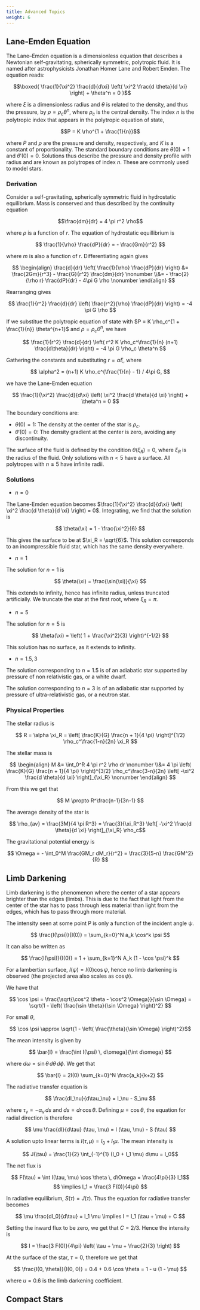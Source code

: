 ```yaml
---
title: Advanced Topics
weight: 6
---
```


## Lane-Emden Equation

The Lane–Emden equation is a dimensionless equation that describes a Newtonian self-gravitating, spherically symmetric, polytropic fluid. It is named after astrophysicists Jonathan Homer Lane and Robert Emden. The equation reads:

$$\boxed{ \frac{1}{\xi^2} \frac{d}{d\xi} \left( \xi^2 \frac{d \theta}{d \xi} \right) + \theta^n = 0 }$$

where $\xi$ is a dimensionless radius and $\theta$ is related to the density, and thus the pressure, by $\rho = \rho_c \theta^n$, where  $\rho_c$ is the central density. The index $n$ is the polytropic index that appears in the polytropic equation of state,

$$P = K \rho^{1 + \frac{1}{n}}$$

where $P$ and $\rho$ are the pressure and density, respectively, and $K$ is a constant of proportionality. The standard boundary conditions are $\theta(0) = 1$ and $\theta'(0) = 0$. Solutions thus describe the pressure and density profile with radius and are known as polytropes of index $n$. These are commonly used to model stars.

### Derivation

Consider a self-gravitating, spherically symmetric fluid in hydrostatic equilibrium. Mass is conserved and thus described by the continuity equation

$$\frac{dm}{dr} = 4 \pi r^2 \rho$$

where $\rho$ is a function of $r$. The equation of hydrostatic equillibrium is

$$ \frac{1}{\rho} \frac{dP}{dr} = - \frac{Gm}{r^2} $$

where $m$ is also a function of $r$. Differentiating again gives

$$
\begin{align}
\frac{d}{dr} \left( \frac{1}{\rho} \frac{dP}{dr} \right) &= \frac{2Gm}{r^3} - \frac{G}{r^2} \frac{dm}{dr} \nonumber \\&= - \frac{2}{\rho r} \frac{dP}{dr} - 4\pi G \rho \nonumber
\end{align}
$$

Rearranging gives

$$ \frac{1}{r^2} \frac{d}{dr} \left( \frac{r^2}{\rho} \frac{dP}{dr} \right) = -4 \pi G \rho $$

If we substitue the polytropic equation of state with $P = K \rho_c^{1 + \frac{1}{n}} \theta^{n+1}$ and $\rho = \rho_c \theta^n$, we have

$$ \frac{1}{r^2} \frac{d}{dr} \left( r^2 K \rho_c^\frac{1}{n} (n+1) \frac{d\theta}{dr} \right) = -4 \pi G \rho_c \theta^n $$

Gathering the constants and substituting $r = \alpha \xi$, where

$$ \alpha^2 = (n+1) K \rho_c^{\frac{1}{n} - 1} / 4\pi G, $$

we have the Lane-Emden equation

$$ \frac{1}{\xi^2} \frac{d}{d\xi} \left( \xi^2 \frac{d \theta}{d \xi} \right) + \theta^n = 0 $$

The boundary conditions are:

- $\theta(0) = 1$: The density at the center of the star is $\rho_c$.
- $\theta'(0) = 0$: The density gradient at the center is zero, avoiding any discontinuity.

The surface of the fluid is defined by the condition $\theta(\xi_R) = 0$, where $\xi_R$ is the radius of the fluid. Only solutions with $n < 5$ have a surface. All polytropes with $n \geq 5$ have infinite radii.

### Solutions

- $n = 0$

The Lane-Emden equation becomes $\frac{1}{\xi^2} \frac{d}{d\xi} \left( \xi^2 \frac{d \theta}{d \xi} \right) = 0$. Integrating, we find that the solution is

$$ \theta(\xi) = 1 - \frac{\xi^2}{6} $$

This gives the surface to be at $\xi_R = \sqrt{6}$. This solution corresponds to an incompressible fluid star, which has the same density everywhere.

- $n = 1$

The solution for $n = 1$ is

$$ \theta(\xi) = \frac{\sin(\xi)}{\xi} $$

This extends to infinity, hence has infinite radius, unless truncated artificially. We truncate the star at the first root, where $\xi_R = \pi$.

- $n = 5$

The solution for $n = 5$ is

$$ \theta(\xi) = \left( 1 + \frac{\xi^2}{3} \right)^{-1/2} $$

This solution has no surface, as it extends to infinity.

- $n = 1.5,\, 3$

The solution corresponding to $n = 1.5$ is of an adiabatic star supported by pressure of non relativistic gas, or a white dwarf.

The solution corresponding to $n = 3$ is of an adiabatic star supported by pressure of ultra-relativistic gas, or a neutron star.

### Physical Properties

The stellar radius is

$$ R = \alpha \xi_R = \left[ \frac{K}{G} \frac{n + 1}{4 \pi} \right]^{1/2} \rho_c^\frac{1-n}{2n} \xi_R $$

The stellar mass is

$$
\begin{align}
M &= \int_0^R 4 \pi r^2 \rho dr \nonumber \\&= 4 \pi \left( \frac{K}{G} \frac{n + 1}{4 \pi} \right)^{3/2} \rho_c^\frac{3-n}{2n} \left[ -\xi^2 \frac{d \theta}{d \xi} \right]_{\xi_R} \nonumber
\end{align}
$$

From this we get that

$$ M \propto R^\frac{n-1}{3n-1} $$

The average density of the star is

$$ \rho_{av} = \frac{3M}{4 \pi R^3} = \frac{3}{\xi_R^3} \left[ -\xi^2 \frac{d \theta}{d \xi} \right]_{\xi_R} \rho_c$$

The gravitational potential energy is

$$ \Omega = - \int_0^M \frac{GM_r dM_r}{r^2} = \frac{3}{5-n} \frac{GM^2}{R} $$

## Limb Darkening

Limb darkening is the phenomenon where the center of a star appears brighter than the edges (limbs). This is due to the fact that light from the center of the star has to pass through less material than light from the edges, which has to pass through more material.

The intensity seen at some point P is only a function of the incident angle $\psi$.

$$ \frac{I(\psi)}{I(0)} = \sum_{k=0}^N a_k \cos^k \psi $$

It can also be written as

$$ \frac{I(\psi)}{I(0)} = 1 + \sum_{k=1}^N A_k (1 - \cos \psi)^k $$

For a lambertian surface, $I(\psi) = I(0) \cos \psi$, hence no limb darkening is observed (the projected area also scales as $\cos \psi$).

We have that

$$ \cos \psi = \frac{\sqrt{\cos^2 \theta - \cos^2 \Omega}}{\sin \Omega} = \sqrt{1 - \left( \frac{\sin \theta}{\sin \Omega} \right)^2} $$

For small $\theta$,

$$ \cos \psi \approx \sqrt{1 - \left( \frac{\theta}{\sin \Omega} \right)^2}$$

The mean intensity is given by

$$ \bar{I} = \frac{\int I(\psi) \, d\omega}{\int d\omega} $$

where $d\omega = \sin \theta \, d\theta \, d\phi$. We get that

$$ \bar{I} = 2I(0) \sum_{k=0}^N \frac{a_k}{k+2} $$

The radiative transfer equation is

$$ \frac{dI_\nu}{d\tau_\nu} = I_\nu - S_\nu $$

where $\tau_\nu = - \alpha_\nu \, ds$ and $ds = dr \, \cos \theta$. Defining $\mu = \cos \theta$, the equation for radial direction is therefore

$$ \mu \frac{dI}{d\tau} (\tau, \mu) = I (\tau, \mu) - S (\tau) $$

A solution upto linear terms is $I (\tau, \mu) = I_0 + I_1 \mu$. The mean intensity is

$$ J(\tau) = \frac{1}{2} \int_{-1}^{1} (I_0 + I_1 \mu) d\mu = I_0$$

The net flux is

$$ F(\tau) = \int I(\tau, \mu) \cos \theta \, d\Omega = \frac{4\pi}{3} I_1$$
$$ \implies I_1 = \frac{3 F(0)}{4\pi} $$

In radiative equilibrium, $S(\tau) = J(\tau)$. Thus the equation for radiative transfer becomes

$$ \mu \frac{dI_0}{d\tau} = I_1 \mu \implies I = I_1 (\tau + \mu) + C $$

Setting the inward flux to be zero, we get that $C = 2/3$. Hence the intensity is

$$ I = \frac{3 F(0)}{4\pi} \left( \tau + \mu + \frac{2}{3} \right) $$

At the surface of the star, $\tau = 0$, therefore we get that

$$ \frac{I(0, \theta)}{I(0, 0)} = 0.4 + 0.6 \cos \theta = 1 - u (1 - \mu) $$

where $u = 0.6$ is the limb darkening coefficient.

## Compact Stars
